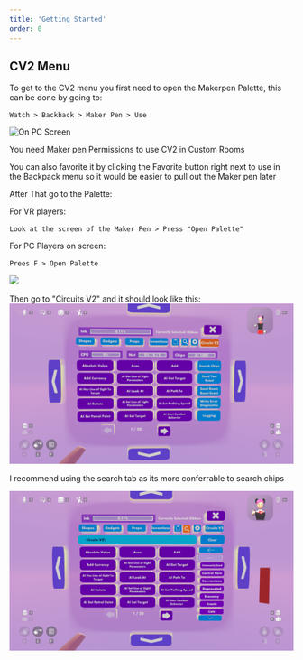 ```yaml
---
title: 'Getting Started'
order: 0
---
```


## CV2 Menu

To get to the CV2 menu you first need to open the Makerpen Palette, this can be done by going to:

```
Watch > Backback > Maker Pen > Use
```
![On PC Screen](https://github.com/Alexa-RR/RecRoomCV2-Docs/blob/master/content/Images/-McBSkNzsmOIQS3q7QoC-ezgif-1-c0de951221a6.gif?raw=true)

<Info> You need Maker pen Permissions to use CV2 in Custom Rooms </Info>


<Info> You can also favorite it by clicking the Favorite button right next to use in the Backpack menu so it would be easier to pull out the Maker pen later </Info>

After That go to the Palette:

For VR players:
```
Look at the screen of the Maker Pen > Press "Open Palette"
```
For PC Players on screen:
```
Prees F > Open Palette
```
![](https://github.com/Alexa-RR/RecRoomCV2-Docs/blob/master/content/Images/makerpenpalette.gif?raw=true)

Then go to "Circuits V2" and it should look like this:
![](https://github.com/Alexa-RR/RecRoomCV2-Docs/blob/master/content/Images/CV2Menu.png?raw=true)

<Tip> I recommend using the search tab as its more conferrable to search chips </Tip>

![](https://github.com/Alexa-RR/RecRoomCV2-Docs/blob/master/content/Images/CV2Search.png?raw=true)
